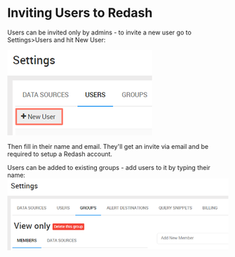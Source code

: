 # Inviting Users to Redash

Users can be invited only by admins - to invite a new user go to Settings>Users and hit New User:

![](/user-guide/assets/invite_new_user.png)

Then fill in their name and email. They'll get an invite via email and be required to setup a Redash account.

Users can be added to existing groups - add users to it by typing their name:
![](/user-guide/assets/view_only_group.png)
